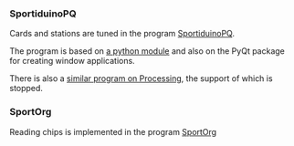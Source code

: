 ### SportiduinoPQ

Cards and stations are tuned in the program [SportiduinoPQ](https://github.com/alexandervolikov/SportiduinoPQ).

The program is based on [a python module](https://github.com/alexandervolikov/sportiduinoPython) and also on the PyQt package for creating window applications.

There is also a [similar program on Processing](https://github.com/alexandervolikov/sportiduinoProcessing), the support of which is stopped.

### SportOrg

Reading chips is implemented in the program [SportOrg](https://github.com/sportorg/pysport)

